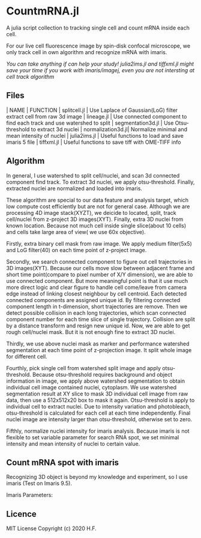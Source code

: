 # CountmRNA.jl

A julia script collection to tracking single cell and count mRNA inside each cell.

For our live cell fluorescence image by spin-disk confocal microscope, we only
track cell in own algorithm and recognize mRNA with imaris.

_You can take anything if can help your study! julia2ims.jl and tiffxml.jl
might save your time if you work with imaris/imagej, even you are not
intersting at cell track algorithm_

## Files

| NAME              | FUNCTION
| splitcell.jl      | Use Laplace of Gaussian(LoG) filter extract cell from raw 3d image
| lineage.jl        | Use connected component to find each track and use watershed to split
| segmentation3d.jl | Use Otsu-threshold to extract 3d nuclei 
| normalization3d.jl| Normalize minimal and mean intensity of nuclei
| julia2ims.jl      | Useful functions to load and save imaris 5 file
| tiffxml.jl        | Useful functions to save tiff with OME-TIFF info


## Algorithm
In general, I use watershed to split cell/nuclei, and scan 3d connected component
find track. To extract 3d nuclei, we apply otsu-threshold. Finally, extracted 
nuclei are normalized and loaded into imaris.

These algorithm are special to our data feature and analysis target, which low
compute cost efficiently but are not for general case. Although we are processing 4D
image stack(XYZT), we deicide to located, split, track cell/nuclei from
z-project 3D images(XYT). Finally, extra 3D nuclei from known location. Because
not much cell inside single slice(about 10 cells) and cells take large area of
view( we use 60x objective). 

Firstly, extra binary cell mask from raw image. We apply medium filter(5x5) and
LoG filter(40) on each time point of z-project image. 

Secondly, we search connected component to figure out cell trajectories in 3D
images(XYT). Because our cells move slow between adjacent frame and short time
point(compare to pixel number of X/Y dimension), we are able to
use connected component. But more meaningful point is that it use much more
direct logic and clear figure to handle cell come/leave from camera edge
instead of linking closest neighbour by cell centroid. Each detected connected
components are assigned unique id. By filtering connected component length in
t-dimension, short trajectories are remove. Then we detect possible collision
in each long trajectories, which scan connected component number for each time
slice of single trajectory. Collision are split by a distance transform and
resign new unique id. Now, we are able to get rough cell/nuclei mask. But it is
not enough fine to extract 3D nuclei.

Thirdly, we use above nuclei mask as marker and performance watershed segmentation
at each time point of z-projection image. It split whole image for different cell.  

Fourthly, pick single cell from watershed split image and apply otsu-threshold.
Because otsu-threshold requires background and object information in image, we
apply above watershed segmentation to obtain individual cell image contained
nuclei, cytoplasm. We use watershed segmentation result at XY slice to mask 3D
individual cell image from raw data, then use a 512x512x20 box to mask it again.
Otsu-threshold is apply to individual cell to extract nuclei. Due to intensity
variation and photobleach, otsu-threshold is calculated for each cell at each time
independently. Final nuclei image are intensity larger than otsu-threshold,
otherwise set to zero.

Fifthly, normalize nuclei intensity for imaris analysis. Because imaris is not
flexible to set variable parameter for search RNA spot, we set minimal intensity
and mean intensity of nuclei to certain value.

## Count mRNA spot with imaris
Recognizing 3D object is beyond my knowledge and experiment, so I use imaris
(Test on Imaris 9.5).

Imaris Parameters:


## Licence
MIT License
Copyright (c) 2020 H.F.
